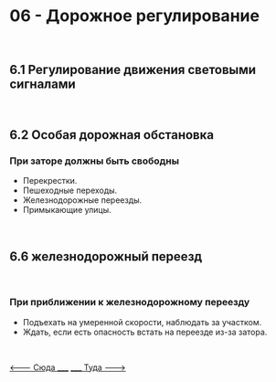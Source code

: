 <h1>06 - Дорожное регулирование</h1>
<br>
<h2>6.1 Регулирование движения световыми сигналами</h2>
<br>
<h2>6.2 Особая дорожная обстановка</h2>
<h3>При заторе должны быть свободны</h3>
<ul>
<li>Перекрестки.</li>
<li>Пешеходные переходы.</li>
<li>Железнодорожные переезды.</li>
<li>Примыкающие улицы.</li>
</ul>
<br>
<h2>6.6 железнодорожный переезд</h2>
<br>
<h3>При приближении к железнодорожному переезду</h3>
<ul>
<li>Подъехать на умеренной скорости, наблюдать за участком.</li>
<li>Ждать, если есть опасность встать на переезде из-за затора.</li>
</ul>
<br>

[<--- Сюда ___](/05%20-%20priority%20pass.md)
[___ Туда --->](/07%20-%20speed,%20distance%20&%20ecodriving.md)
